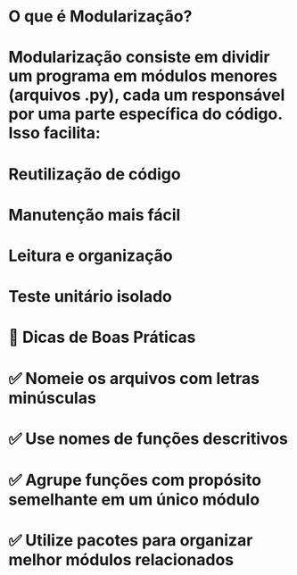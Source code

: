 # O que é Modularização?
# Modularização consiste em dividir um programa em módulos menores (arquivos .py), cada um responsável por uma parte específica do código. Isso facilita:

# Reutilização de código

# Manutenção mais fácil

# Leitura e organização

# Teste unitário isolado

# 🧠 Dicas de Boas Práticas
# ✅ Nomeie os arquivos com letras minúsculas
# ✅ Use nomes de funções descritivos
# ✅ Agrupe funções com propósito semelhante em um único módulo
# ✅ Utilize pacotes para organizar melhor módulos relacionados